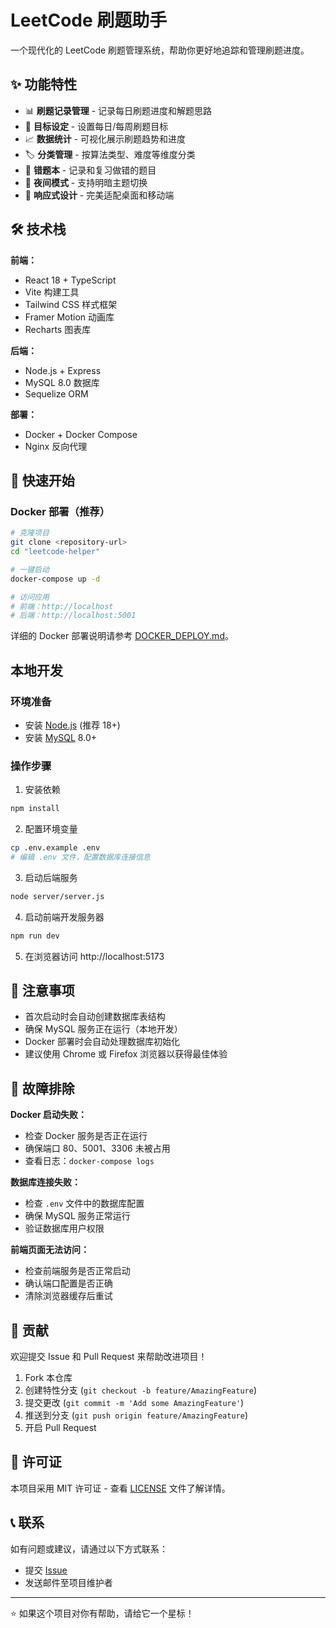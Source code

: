 # LeetCode 刷题助手

一个现代化的 LeetCode 刷题管理系统，帮助你更好地追踪和管理刷题进度。

## ✨ 功能特性

- 📊 **刷题记录管理** - 记录每日刷题进度和解题思路
- 🎯 **目标设定** - 设置每日/每周刷题目标
- 📈 **数据统计** - 可视化展示刷题趋势和进度
- 🏷️ **分类管理** - 按算法类型、难度等维度分类
- 📝 **错题本** - 记录和复习做错的题目
- 🌙 **夜间模式** - 支持明暗主题切换
- 📱 **响应式设计** - 完美适配桌面和移动端

## 🛠️ 技术栈

**前端：**
- React 18 + TypeScript
- Vite 构建工具
- Tailwind CSS 样式框架
- Framer Motion 动画库
- Recharts 图表库

**后端：**
- Node.js + Express
- MySQL 8.0 数据库
- Sequelize ORM

**部署：**
- Docker + Docker Compose
- Nginx 反向代理

## 🚀 快速开始

### Docker 部署（推荐）

```bash
# 克隆项目
git clone <repository-url>
cd "leetcode-helper"

# 一键启动
docker-compose up -d

# 访问应用
# 前端：http://localhost
# 后端：http://localhost:5001
```

详细的 Docker 部署说明请参考 [DOCKER_DEPLOY.md](./DOCKER_DEPLOY.md)。

## 本地开发

### 环境准备

- 安装 [Node.js](https://nodejs.org/en) (推荐 18+)
- 安装 [MySQL](https://dev.mysql.com/downloads/mysql/) 8.0+

### 操作步骤

1. 安装依赖

```sh
npm install
```

2. 配置环境变量

```sh
cp .env.example .env
# 编辑 .env 文件，配置数据库连接信息
```

3. 启动后端服务

```sh
node server/server.js
```

4. 启动前端开发服务器

```sh
npm run dev
```

5. 在浏览器访问 http://localhost:5173

## 📝 注意事项

- 首次启动时会自动创建数据库表结构
- 确保 MySQL 服务正在运行（本地开发）
- Docker 部署时会自动处理数据库初始化
- 建议使用 Chrome 或 Firefox 浏览器以获得最佳体验

## 🔧 故障排除

**Docker 启动失败：**
- 检查 Docker 服务是否正在运行
- 确保端口 80、5001、3306 未被占用
- 查看日志：`docker-compose logs`

**数据库连接失败：**
- 检查 `.env` 文件中的数据库配置
- 确保 MySQL 服务正常运行
- 验证数据库用户权限

**前端页面无法访问：**
- 检查前端服务是否正常启动
- 确认端口配置是否正确
- 清除浏览器缓存后重试

## 🤝 贡献

欢迎提交 Issue 和 Pull Request 来帮助改进项目！

1. Fork 本仓库
2. 创建特性分支 (`git checkout -b feature/AmazingFeature`)
3. 提交更改 (`git commit -m 'Add some AmazingFeature'`)
4. 推送到分支 (`git push origin feature/AmazingFeature`)
5. 开启 Pull Request

## 📄 许可证

本项目采用 MIT 许可证 - 查看 [LICENSE](LICENSE) 文件了解详情。

## 📞 联系

如有问题或建议，请通过以下方式联系：

- 提交 [Issue](../../issues)
- 发送邮件至项目维护者

---

⭐ 如果这个项目对你有帮助，请给它一个星标！

